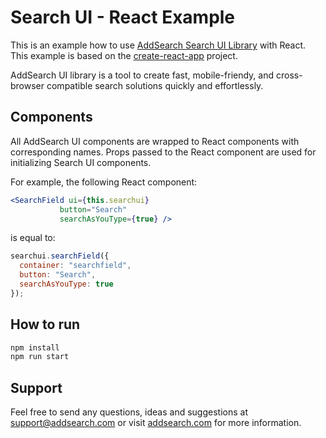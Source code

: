# Search UI - React Example

This is an example how to use [AddSearch Search UI Library](https://github.com/AddSearch/search-ui) with React. 
This example is based on the [create-react-app](https://github.com/facebook/create-react-app) project.

AddSearch UI library is a tool to create fast, mobile-friendy, and cross-browser compatible search solutions quickly and 
effortlessly.

## Components

All AddSearch UI components are wrapped to React components with corresponding names. 
Props passed to the React component are used for initializing Search UI components.

For example, the following React component:

```jsx
<SearchField ui={this.searchui}
           button="Search"
           searchAsYouType={true} />
```

is equal to:

```js
searchui.searchField({
  container: "searchfield",
  button: "Search",
  searchAsYouType: true
});
```

## How to run
```sh
npm install
npm run start
```

## Support
Feel free to send any questions, ideas and suggestions at [support@addsearch.com](mailto:support@addsearch.com) or visit
[addsearch.com](https://www.addsearch.com/) for more information.